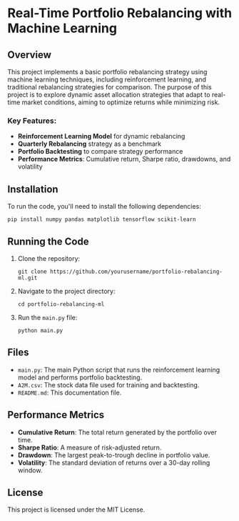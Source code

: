 
# Real-Time Portfolio Rebalancing with Machine Learning

## Overview

This project implements a basic portfolio rebalancing strategy using machine learning techniques, including reinforcement learning, and traditional rebalancing strategies for comparison. The purpose of this project is to explore dynamic asset allocation strategies that adapt to real-time market conditions, aiming to optimize returns while minimizing risk.

### Key Features:
- **Reinforcement Learning Model** for dynamic rebalancing
- **Quarterly Rebalancing** strategy as a benchmark
- **Portfolio Backtesting** to compare strategy performance
- **Performance Metrics**: Cumulative return, Sharpe ratio, drawdowns, and volatility

## Installation

To run the code, you'll need to install the following dependencies:

```
pip install numpy pandas matplotlib tensorflow scikit-learn
```

## Running the Code

1. Clone the repository:
   ```
   git clone https://github.com/yourusername/portfolio-rebalancing-ml.git
   ```

2. Navigate to the project directory:
   ```
   cd portfolio-rebalancing-ml
   ```

3. Run the `main.py` file:
   ```
   python main.py
   ```

## Files

- `main.py`: The main Python script that runs the reinforcement learning model and performs portfolio backtesting.
- `A2M.csv`: The stock data file used for training and backtesting.
- `README.md`: This documentation file.

## Performance Metrics

- **Cumulative Return**: The total return generated by the portfolio over time.
- **Sharpe Ratio**: A measure of risk-adjusted return.
- **Drawdown**: The largest peak-to-trough decline in portfolio value.
- **Volatility**: The standard deviation of returns over a 30-day rolling window.

## License

This project is licensed under the MIT License.
